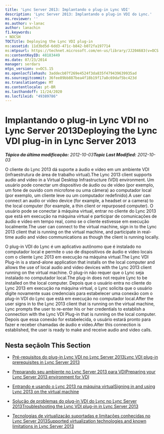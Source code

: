 ```yaml
---
title: 'Lync Server 2013: Implantando o plug-in Lync VDI'
description: 'Lync Server 2013: Implantando o plug-in VDI do Lync.'
ms.reviewer: ''
ms.author: v-lanac
author: lanachin
f1.keywords:
- NOCSH
TOCTitle: Deploying the Lync VDI plug-in
ms:assetid: 11d3bd5d-6dd3-471c-b842-b072fa197714
ms:mtpsurl: https://technet.microsoft.com/en-us/library/JJ204683(v=OCS.15)
ms:contentKeyID: 48183449
ms.date: 07/23/2014
manager: serdars
mtps_version: v=OCS.15
ms.openlocfilehash: 3addecb07f269e4524f3da835f479439639935ad
ms.sourcegitcommit: 36fee89bb887bea4f18b19f17a8c69daf5bc423d
ms.translationtype: MT
ms.contentlocale: pt-BR
ms.lasthandoff: 11/24/2020
ms.locfileid: "49389786"
---
```

# <a name="deploying-the-lync-vdi-plug-in-in-lync-server-2013"></a><span data-ttu-id="58200-103">Implantando o plug-in Lync VDI no Lync Server 2013</span><span class="sxs-lookup"><span data-stu-id="58200-103">Deploying the Lync VDI plug-in in Lync Server 2013</span></span>

<div data-xmlns="http://www.w3.org/1999/xhtml">

<div class="topic" data-xmlns="http://www.w3.org/1999/xhtml" data-msxsl="urn:schemas-microsoft-com:xslt" data-cs="https://msdn.microsoft.com/">

<div data-asp="https://msdn2.microsoft.com/asp">



</div>

<div id="mainSection">

<div id="mainBody"><span data-ttu-id="58200-104">

<span> </span></span><span class="sxs-lookup"><span data-stu-id="58200-104">

<span> </span></span></span>

<span data-ttu-id="58200-105">_**Tópico da última modificação:** 2012-10-03_</span><span class="sxs-lookup"><span data-stu-id="58200-105">_**Topic Last Modified:** 2012-10-03_</span></span>

<span data-ttu-id="58200-106">O cliente do Lync 2013 dá suporte a áudio e vídeo em um ambiente VDI (infraestrutura de área de trabalho virtual).</span><span class="sxs-lookup"><span data-stu-id="58200-106">The Lync 2013 client supports audio and video in a Virtual Desktop Infrastructure (VDI) environment.</span></span> <span data-ttu-id="58200-107">Um usuário pode conectar um dispositivo de áudio ou de vídeo (por exemplo, um fone de ouvido com microfone ou uma câmera) ao computador local (por exemplo, um cliente leve ou um computador redefinido).</span><span class="sxs-lookup"><span data-stu-id="58200-107">A user can connect an audio or video device (for example, a headset or a camera) to the local computer (for example, a thin client or repurposed computer).</span></span> <span data-ttu-id="58200-108">O usuário pode se conectar à máquina virtual, entrar no cliente do Lync 2013 que está em execução na máquina virtual e participar de comunicações de áudio e vídeo em tempo real, como se o cliente estivesse em execução localmente.</span><span class="sxs-lookup"><span data-stu-id="58200-108">The user can connect to the virtual machine, sign in to the Lync 2013 client that is running on the virtual machine, and participate in real-time audio and video communications as though the client is running locally.</span></span>

<span data-ttu-id="58200-109">O plug-in VDI do Lync é um aplicativo autônomo que é instalado no computador local e permite o uso de dispositivos de áudio e vídeo locais com o cliente Lync 2013 em execução na máquina virtual.</span><span class="sxs-lookup"><span data-stu-id="58200-109">The Lync VDI Plug-in is a stand-alone application that installs on the local computer and allows the use of local audio and video devices with the Lync 2013 client running on the virtual machine.</span></span> <span data-ttu-id="58200-110">O plug-in não requer que o Lync seja instalado no computador local.</span><span class="sxs-lookup"><span data-stu-id="58200-110">The plug-in does not require Lync to be installed on the local computer.</span></span> <span data-ttu-id="58200-111">Depois que o usuário entra no cliente do Lync 2013 em execução na máquina virtual, o Lync solicita que o usuário digite novamente suas credenciais para estabelecer uma conexão com o plug-in VDI do Lync que está em execução no computador local.</span><span class="sxs-lookup"><span data-stu-id="58200-111">After the user signs in to the Lync 2013 client that is running on the virtual machine, Lync prompts the user to re-enter his or her credentials to establish a connection with the Lync VDI Plug-in that is running on the local computer.</span></span> <span data-ttu-id="58200-112">Depois que essa conexão for estabelecida, o usuário estará pronto para fazer e receber chamadas de áudio e vídeo.</span><span class="sxs-lookup"><span data-stu-id="58200-112">After this connection is established, the user is ready to make and receive audio and video calls.</span></span>

<div>

## <a name="in-this-section"></a><span data-ttu-id="58200-113">Nesta seção</span><span class="sxs-lookup"><span data-stu-id="58200-113">In This Section</span></span>

  - [<span data-ttu-id="58200-114">Pré-requisitos do plug-in Lync VDI no Lync Server 2013</span><span class="sxs-lookup"><span data-stu-id="58200-114">Lync VDI plug-in prerequisites in Lync Server 2013</span></span>](lync-server-2013-lync-vdi-plug-in-prerequisites.md)

  - [<span data-ttu-id="58200-115">Preparando seu ambiente no Lync Server 2013 para VDI</span><span class="sxs-lookup"><span data-stu-id="58200-115">Preparing your Lync Server 2013 environment for VDI</span></span>](lync-server-2013-preparing-your-environment-for-vdi.md)

  - [<span data-ttu-id="58200-116">Entrando e usando o Lync 2013 na máquina virtual</span><span class="sxs-lookup"><span data-stu-id="58200-116">Signing in and using Lync 2013 on the virtual machine</span></span>](lync-server-2013-signing-in-and-using-lync-2013-on-the-virtual-machine.md)

  - [<span data-ttu-id="58200-117">Solução de problemas do plug-in VDI do Lync no Lync Server 2013</span><span class="sxs-lookup"><span data-stu-id="58200-117">Troubleshooting the Lync VDI plug-in in Lync Server 2013</span></span>](lync-server-2013-troubleshooting-the-lync-vdi-plug-in.md)

  - [<span data-ttu-id="58200-118">Tecnologias de virtualização suportadas e limitações conhecidas no Lync Server 2013</span><span class="sxs-lookup"><span data-stu-id="58200-118">Supported virtualization technologies and known limitations in Lync Server 2013</span></span>](lync-server-2013-supported-virtualization-technologies-and-known-limitations.md)

<span data-ttu-id="58200-119"></div>

</div>

<span> </span>

</div>

</div>

</span><span class="sxs-lookup"><span data-stu-id="58200-119"></div>

</div>

<span> </span>

</div>

</div>

</span></span></div>

